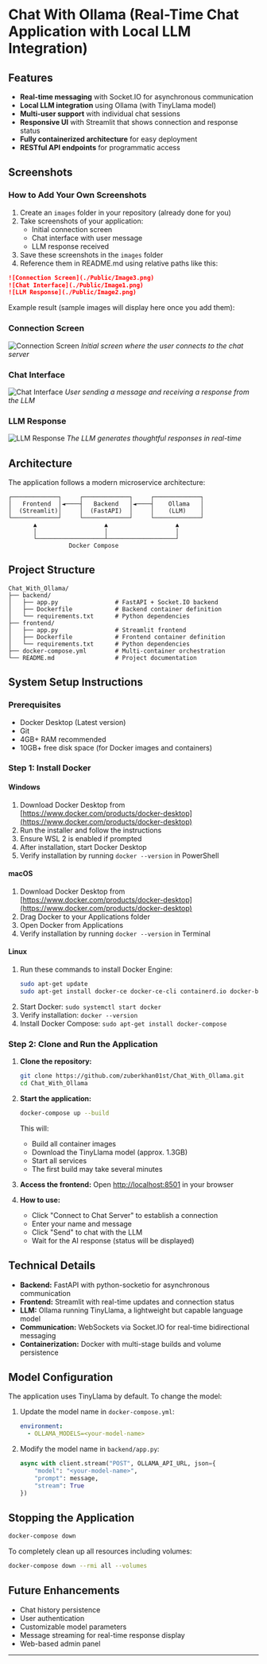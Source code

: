 # Chat With Ollama (Real-Time Chat Application with Local LLM Integration)

## Features

- **Real-time messaging** with Socket.IO for asynchronous communication
- **Local LLM integration** using Ollama (with TinyLlama model)
- **Multi-user support** with individual chat sessions
- **Responsive UI** with Streamlit that shows connection and response status
- **Fully containerized architecture** for easy deployment
- **RESTful API endpoints** for programmatic access

## Screenshots

### How to Add Your Own Screenshots

1. Create an `images` folder in your repository (already done for you)
2. Take screenshots of your application:
   - Initial connection screen
   - Chat interface with user message
   - LLM response received
3. Save these screenshots in the `images` folder
4. Reference them in README.md using relative paths like this:

```markdown
![Connection Screen](./Public/Image3.png)
![Chat Interface](./Public/Image1.png)
![LLM Response](./Public/Image2.png)
```

Example result (sample images will display here once you add them):

### Connection Screen
![Connection Screen](./Public/Image3.png)
*Initial screen where the user connects to the chat server*

### Chat Interface
![Chat Interface](./Public/Image1.png)
*User sending a message and receiving a response from the LLM*

### LLM Response
![LLM Response](./Public/Image2.png)
*The LLM generates thoughtful responses in real-time*

## Architecture

The application follows a modern microservice architecture:

```
┌─────────────┐     ┌─────────────┐     ┌─────────────┐
│   Frontend  │◄────┤   Backend   │◄────┤    Ollama   │
│  (Streamlit)│     │  (FastAPI)  │     │    (LLM)    │
└─────────────┘     └─────────────┘     └─────────────┘
       ▲                   ▲                   ▲
       │                   │                   │
       └───────────────────┴───────────────────┘
                 Docker Compose
```

## Project Structure

```
Chat_With_Ollama/
├── backend/
│   ├── app.py                # FastAPI + Socket.IO backend
│   ├── Dockerfile            # Backend container definition
│   └── requirements.txt      # Python dependencies
├── frontend/
│   ├── app.py                # Streamlit frontend
│   ├── Dockerfile            # Frontend container definition
│   └── requirements.txt      # Python dependencies
├── docker-compose.yml        # Multi-container orchestration
└── README.md                 # Project documentation
```

## System Setup Instructions

### Prerequisites

- Docker Desktop (Latest version)
- Git
- 4GB+ RAM recommended
- 10GB+ free disk space (for Docker images and containers)

### Step 1: Install Docker

#### Windows
1. Download Docker Desktop from [https://www.docker.com/products/docker-desktop](https://www.docker.com/products/docker-desktop)
2. Run the installer and follow the instructions
3. Ensure WSL 2 is enabled if prompted
4. After installation, start Docker Desktop
5. Verify installation by running `docker --version` in PowerShell

#### macOS
1. Download Docker Desktop from [https://www.docker.com/products/docker-desktop](https://www.docker.com/products/docker-desktop)
2. Drag Docker to your Applications folder
3. Open Docker from Applications
4. Verify installation by running `docker --version` in Terminal

#### Linux
1. Run these commands to install Docker Engine:
   ```sh
   sudo apt-get update
   sudo apt-get install docker-ce docker-ce-cli containerd.io docker-buildx-plugin docker-compose-plugin
   ```
2. Start Docker: `sudo systemctl start docker`
3. Verify installation: `docker --version`
4. Install Docker Compose: `sudo apt-get install docker-compose`

### Step 2: Clone and Run the Application

1. **Clone the repository:**
   ```sh
   git clone https://github.com/zuberkhan01st/Chat_With_Ollama.git
   cd Chat_With_Ollama
   ```

2. **Start the application:**
   ```sh
   docker-compose up --build
   ```
   This will:
   - Build all container images
   - Download the TinyLlama model (approx. 1.3GB)
   - Start all services
   - The first build may take several minutes

3. **Access the frontend:**
   Open [http://localhost:8501](http://localhost:8501) in your browser

4. **How to use:**
   - Click "Connect to Chat Server" to establish a connection
   - Enter your name and message
   - Click "Send" to chat with the LLM
   - Wait for the AI response (status will be displayed)

## Technical Details

- **Backend:** FastAPI with python-socketio for asynchronous communication
- **Frontend:** Streamlit with real-time updates and connection status
- **LLM:** Ollama running TinyLlama, a lightweight but capable language model
- **Communication:** WebSockets via Socket.IO for real-time bidirectional messaging
- **Containerization:** Docker with multi-stage builds and volume persistence

## Model Configuration

The application uses TinyLlama by default. To change the model:

1. Update the model name in `docker-compose.yml`:
   ```yaml
   environment:
     - OLLAMA_MODELS=<your-model-name>
   ```

2. Modify the model name in `backend/app.py`:
   ```python
   async with client.stream("POST", OLLAMA_API_URL, json={
       "model": "<your-model-name>", 
       "prompt": message,
       "stream": True
   })
   ```

## Stopping the Application

```sh
docker-compose down
```

To completely clean up all resources including volumes:
```sh
docker-compose down --rmi all --volumes
```

## Future Enhancements

- Chat history persistence
- User authentication
- Customizable model parameters
- Message streaming for real-time response display
- Web-based admin panel

---
